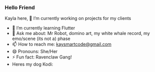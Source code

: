 ### Hello Friend
Kayla here, 
🔭 I’m currently working on projects for my clients
- 🌱 I’m currently learning Flutter
- 💬 Ask me about: Mr Robot, domino art, my white whale record, my emo/scene (its not a) phase
- 📫 How to reach me: kaysmartcode@gmail.com
- 😄 Pronouns: She/Her
- ⚡ Fun fact: Ravenclaw Gang!
- Heres my dog Kodi:
<!--
**KaylaSmart/kaylasmart** is a ✨ _special_ ✨ repository because its `README.md` (this file) appears on your GitHub profile.
- 👯 I’m looking to collaborate on ...
- 🤔 I’m looking for help with ..
Here are some ideas to get you started:

- 
-->
